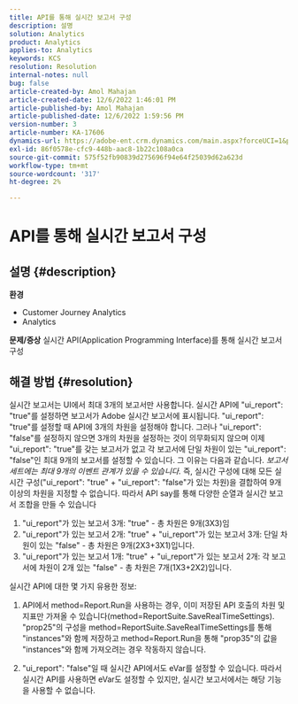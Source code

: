 ```yaml
---
title: API를 통해 실시간 보고서 구성
description: 설명
solution: Analytics
product: Analytics
applies-to: Analytics
keywords: KCS
resolution: Resolution
internal-notes: null
bug: false
article-created-by: Amol Mahajan
article-created-date: 12/6/2022 1:46:01 PM
article-published-by: Amol Mahajan
article-published-date: 12/6/2022 1:59:56 PM
version-number: 3
article-number: KA-17606
dynamics-url: https://adobe-ent.crm.dynamics.com/main.aspx?forceUCI=1&pagetype=entityrecord&etn=knowledgearticle&id=0b6cb14f-6c75-ed11-81aa-6045bd006e5a
exl-id: 86f0578e-cfc9-448b-aac8-1b22c108a0ca
source-git-commit: 575f52fb90839d275696f94e64f25039d62a623d
workflow-type: tm+mt
source-wordcount: '317'
ht-degree: 2%

---
```


# API를 통해 실시간 보고서 구성

## 설명 {#description}

<b>환경</b>
- Customer Journey Analytics
- Analytics



<b>문제/증상</b>
실시간 API(Application Programming Interface)를 통해 실시간 보고서 구성


## 해결 방법 {#resolution}


실시간 보고서는 UI에서 최대 3개의 보고서만 사용합니다.
실시간 API에 &quot;ui_report&quot;: &quot;true&quot;를 설정하면 보고서가 Adobe 실시간 보고서에 표시됩니다. &quot;ui_report&quot;: &quot;true&quot;를 설정할 때 API에 3개의 차원을 설정해야 합니다.
그러나 &quot;ui_report&quot;: &quot;false&quot;를 설정하지 않으면 3개의 차원을 설정하는 것이 의무화되지 않으며 이제 &quot;ui_report&quot;: &quot;true&quot;를 갖는 보고서가 없고 각 보고서에 단일 차원이 있는 &quot;ui_report&quot;: &quot;false&quot;인 최대 9개의 보고서를 설정할 수 있습니다.
그 이유는 다음과 같습니다. *보고서 세트에는 최대 9개의 이벤트 관계가 있을 수 있습니다.* 즉, 실시간 구성에 대해 모든 실시간 구성(&quot;ui_report&quot;: &quot;true&quot; + &quot;ui_report&quot;: &quot;false&quot;가 있는 차원)을 결합하여 9개 이상의 차원을 지정할 수 없습니다.
따라서 API say를 통해 다양한 순열과 실시간 보고서 조합을 만들 수 있습니다

1. &quot;ui_report&quot;가 있는 보고서 3개: &quot;true&quot; - 총 차원은 9개(3X3)임
2. &quot;ui_report&quot;가 있는 보고서 2개: &quot;true&quot; + &quot;ui_report&quot;가 있는 보고서 3개: 단일 차원이 있는 &quot;false&quot; - 총 차원은 9개(2X3+3X1)입니다.
3. &quot;ui_report&quot;가 있는 보고서 1개: &quot;true&quot; + &quot;ui_report&quot;가 있는 보고서 2개: 각 보고서에 차원이 2개 있는 &quot;false&quot; - 총 차원은 7개(1X3+2X2)입니다.


실시간 API에 대한 몇 가지 유용한 정보:

1. API에서 method=Report.Run을 사용하는 경우, 이미 저장된 API 호출의 차원 및 지표만 가져올 수 있습니다(method=ReportSuite.SaveRealTimeSettings). &quot;prop25&quot;의 구성을 method=ReportSuite.SaveRealTimeSettings를 통해 &quot;instances&quot;와 함께 저장하고 method=Report.Run을 통해 &quot;prop35&quot;의 값을 &quot;instances&quot;와 함께 가져오려는 경우 작동하지 않습니다.


2. &quot;ui_report&quot;: &quot;false&quot;일 때 실시간 API에서도 eVar를 설정할 수 있습니다. 따라서 실시간 API를 사용하면 eVar도 설정할 수 있지만, 실시간 보고서에서는 해당 기능을 사용할 수 없습니다.
